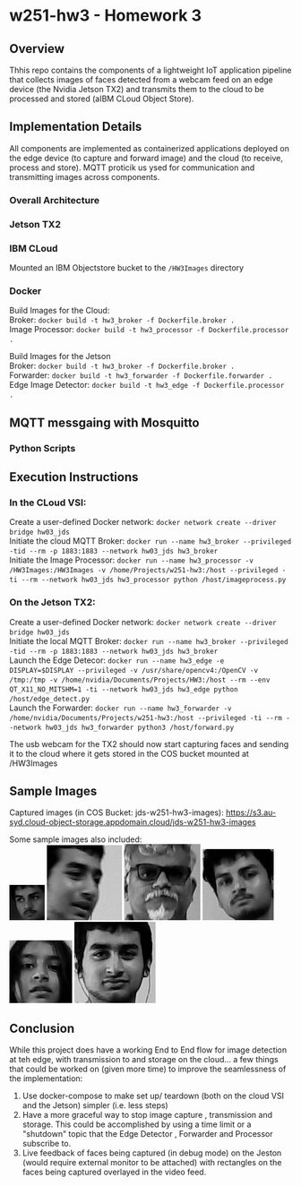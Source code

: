 # w251-hw3 - Homework 3  
  
## Overview
Thhis repo contains the components of a lightweight IoT application pipeline that collects images of faces detected from a webcam feed on an edge device (the Nvidia Jetson TX2) and transmits them to the cloud to be processed and stored (aIBM CLoud Object Store).   
  
## Implementation Details  
All components are implemented as containerized applications deployed on the edge device (to capture and forward image) and the cloud (to receive, process and store). MQTT proticik us ysed for communication and transmitting images across components.  

### Overall Architecture  

  
### Jetson TX2 
  


### IBM CLoud  

Mounted an IBM Objectstore bucket to the `/HW3Images` directory  

### Docker  
Build Images for the Cloud:  
Broker: `docker build -t hw3_broker -f Dockerfile.broker .`  
Image Processor: `docker build -t hw3_processor -f Dockerfile.processor .`  
  
Build Images for the Jetson  
Broker: `docker build -t hw3_broker -f Dockerfile.broker .`  
Forwarder: `docker build -t hw3_forwarder -f Dockerfile.forwarder .`  
Edge Image Detector: `docker build -t hw3_edge -f Dockerfile.processor .`  
  
## MQTT messgaing with Mosquitto  

  

### Python Scripts  

## Execution Instructions  

### In the CLoud VSI:  
Create a user-defined Docker network: `docker network create --driver bridge hw03_jds`  
Initiate the cloud MQTT Broker: `docker run --name hw3_broker --privileged -tid --rm -p 1883:1883 --network hw03_jds hw3_broker`  
Initiate the Image Processor: `docker run --name hw3_processor -v /HW3Images:/HW3Images -v /home/Projects/w251-hw3:/host --privileged -ti --rm --network hw03_jds hw3_processor python /host/imageprocess.py`  
  
### On the Jetson TX2:  
Create a user-defined Docker network: `docker network create --driver bridge hw03_jds`  
Initiate the local MQTT Broker: `docker run --name hw3_broker --privileged -tid --rm -p 1883:1883 --network hw03_jds hw3_broker`  
Launch the Edge Detecor: `docker run --name hw3_edge -e DISPLAY=$DISPLAY --privileged -v /usr/share/opencv4:/OpenCV -v /tmp:/tmp -v /home/nvidia/Documents/Projects/HW3:/host --rm --env QT_X11_NO_MITSHM=1 -ti --network hw03_jds hw3_edge python /host/edge_detect.py`  
Launch the Forwarder: `docker run --name hw3_forwarder -v /home/nvidia/Documents/Projects/w251-hw3:/host --privileged -ti --rm --network hw03_jds hw3_forwarder python3 /host/forward.py`  
  
The usb webcam for the TX2 should now start capturing faces and sending it to the cloud where it gets stored in the COS bucket mounted at /HW3Images  
  
## Sample Images    
  
Captured images (in COS Bucket: jds-w251-hw3-images):   https://s3.au-syd.cloud-object-storage.appdomain.cloud/jds-w251-hw3-images  
  
Some sample images also included:    
![alt text](image414.png)
![alt text](image44.png)
![alt text](image7.png)
![alt text](image187.png)
![alt text](image180.png)
![alt text](image109.png)


## Conclusion
While this project does have a working End to End flow for image detection at teh edge, with transmission to and storage on the cloud... a few things that could be worked on (given more time) to improve the seamlessness of the implementation:  
1. Use docker-compose to make set up/ teardown (both on the cloud VSI and the Jetson) simpler (i.e. less steps)  
2. Have a more graceful way to stop image capture , transmission and storage. This could be accomplished by using a time limit or a "shutdown" topic that the Edge Detector , Forwarder and Processor subscribe to.  
3. Live feedback of faces being captured (in debug mode) on the Jeston (would require external monitor to be attached) with rectangles on the faces being captured overlayed in the video feed.  




